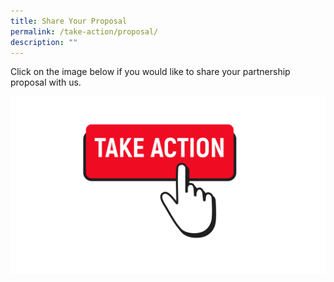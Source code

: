 ```yaml
---
title: Share Your Proposal
permalink: /take-action/proposal/
description: ""
---
```

Click on the image below if you would like to share your partnership proposal with us. 

[![](/images/take%20action.png)](https://go.gov.sg/takeactiontoday)